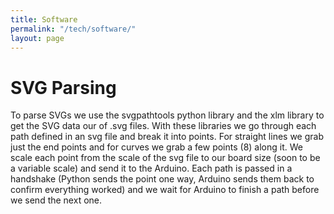 ```yaml
---
title: Software
permalink: "/tech/software/"
layout: page
---
```


# SVG Parsing
To parse SVGs we use the svgpathtools python library and the xlm library to get the SVG data our of .svg files. With these libraries we go through each path defined in an svg file and break it into points. For straight lines we grab just the end points and for curves we grab a few points (8) along it. We scale each point from the scale of the svg file to our board size (soon to be a variable scale) and send it to the Arduino. Each path is passed in a handshake (Python sends the point one way, Arduino sends them back to confirm everything worked) and we wait for Arduino to finish a path before we send the next one.